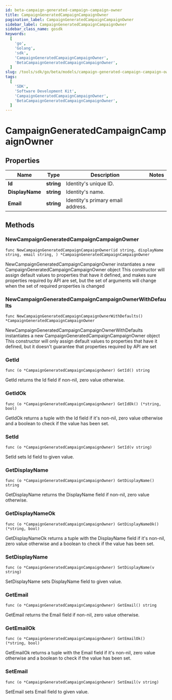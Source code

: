 ```yaml
---
id: beta-campaign-generated-campaign-campaign-owner
title: CampaignGeneratedCampaignCampaignOwner
pagination_label: CampaignGeneratedCampaignCampaignOwner
sidebar_label: CampaignGeneratedCampaignCampaignOwner
sidebar_class_name: gosdk
keywords:
  [
    'go',
    'Golang',
    'sdk',
    'CampaignGeneratedCampaignCampaignOwner',
    'BetaCampaignGeneratedCampaignCampaignOwner',
  ]
slug: /tools/sdk/go/beta/models/campaign-generated-campaign-campaign-owner
tags:
  [
    'SDK',
    'Software Development Kit',
    'CampaignGeneratedCampaignCampaignOwner',
    'BetaCampaignGeneratedCampaignCampaignOwner',
  ]
---
```


# CampaignGeneratedCampaignCampaignOwner

## Properties

| Name            | Type       | Description                       | Notes |
| --------------- | ---------- | --------------------------------- | ----- |
| **Id**          | **string** | Identity's unique ID.             |
| **DisplayName** | **string** | Identity's name.                  |
| **Email**       | **string** | Identity's primary email address. |

## Methods

### NewCampaignGeneratedCampaignCampaignOwner

`func NewCampaignGeneratedCampaignCampaignOwner(id string, displayName string, email string, ) *CampaignGeneratedCampaignCampaignOwner`

NewCampaignGeneratedCampaignCampaignOwner instantiates a new CampaignGeneratedCampaignCampaignOwner object This constructor will assign default values to properties that have it defined, and makes sure properties required by API are set, but the set of arguments will change when the set of required properties is changed

### NewCampaignGeneratedCampaignCampaignOwnerWithDefaults

`func NewCampaignGeneratedCampaignCampaignOwnerWithDefaults() *CampaignGeneratedCampaignCampaignOwner`

NewCampaignGeneratedCampaignCampaignOwnerWithDefaults instantiates a new CampaignGeneratedCampaignCampaignOwner object This constructor will only assign default values to properties that have it defined, but it doesn't guarantee that properties required by API are set

### GetId

`func (o *CampaignGeneratedCampaignCampaignOwner) GetId() string`

GetId returns the Id field if non-nil, zero value otherwise.

### GetIdOk

`func (o *CampaignGeneratedCampaignCampaignOwner) GetIdOk() (*string, bool)`

GetIdOk returns a tuple with the Id field if it's non-nil, zero value otherwise and a boolean to check if the value has been set.

### SetId

`func (o *CampaignGeneratedCampaignCampaignOwner) SetId(v string)`

SetId sets Id field to given value.

### GetDisplayName

`func (o *CampaignGeneratedCampaignCampaignOwner) GetDisplayName() string`

GetDisplayName returns the DisplayName field if non-nil, zero value otherwise.

### GetDisplayNameOk

`func (o *CampaignGeneratedCampaignCampaignOwner) GetDisplayNameOk() (*string, bool)`

GetDisplayNameOk returns a tuple with the DisplayName field if it's non-nil, zero value otherwise and a boolean to check if the value has been set.

### SetDisplayName

`func (o *CampaignGeneratedCampaignCampaignOwner) SetDisplayName(v string)`

SetDisplayName sets DisplayName field to given value.

### GetEmail

`func (o *CampaignGeneratedCampaignCampaignOwner) GetEmail() string`

GetEmail returns the Email field if non-nil, zero value otherwise.

### GetEmailOk

`func (o *CampaignGeneratedCampaignCampaignOwner) GetEmailOk() (*string, bool)`

GetEmailOk returns a tuple with the Email field if it's non-nil, zero value otherwise and a boolean to check if the value has been set.

### SetEmail

`func (o *CampaignGeneratedCampaignCampaignOwner) SetEmail(v string)`

SetEmail sets Email field to given value.
